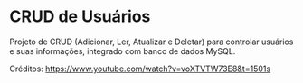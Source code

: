 # CRUD de Usuários
Projeto de CRUD (Adicionar, Ler, Atualizar e Deletar) para controlar usuários e suas informações, integrado com banco de dados MySQL.


Créditos: https://www.youtube.com/watch?v=voXTVTW73E8&t=1501s

